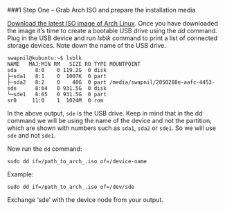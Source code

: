 ##\#1 Step One – Grab Arch ISO and prepare the installation media

[Download the latest ISO image of Arch Linux](https://www.archlinux.org/download/).
Once you have downloaded the image it’s time
to create a bootable USB drive using the *dd* command. Plug in the USB device and run *lsblk* command
to print a list of connected storage devices. Note down the name of the USB drive.

```
swapnil@kubuntu:~$ lsblk
NAME   MAJ:MIN RM   SIZE RO TYPE MOUNTPOINT
sda      8:0    0 119.2G  0 disk
├─sda1   8:1    0  1007K  0 part
├─sda2   8:2    0    40G  0 part /media/swapnil/2050288e-aafc-4453-
sde      8:64   0 931.5G  0 disk
└─sde1   8:65   0 931.5G  0 part
sr0     11:0    1  1024M  0 rom  
```

In the above output, `sde` is the USB drive. Keep in mind that in the dd command we will be using the name of the device and not the partition, which are shown with numbers such as `sda1`, `sda2` or `sde1`. So we will use `sde` and not `sde1`.

Now run the `dd` command:

```
sudo dd if=/path_to_arch_.iso of=/device-name
```

Example:

```
sudo dd if=/path_to_arch_.iso of=/dev/sde
```

Exchange ‘sde’ with the device node from your output.
